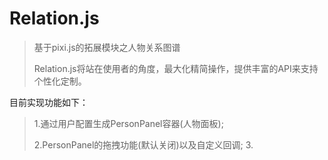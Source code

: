 # Relation.js

>基于pixi.js的拓展模块之人物关系图谱
> 
>Relation.js将站在使用者的角度，最大化精简操作，提供丰富的API来支持个性化定制。

目前实现功能如下：

<font color=gray>

>1.通过用户配置生成PersonPanel容器(人物面板);
>
>2.PersonPanel的拖拽功能(默认关闭)以及自定义回调;
>3.

</font>
